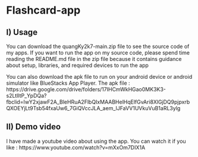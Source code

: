 # Flashcard-app

<h2>I) Usage</h2>
<p>You can download the quangKy2k7-main.zip file to see the source code of my apps. If you want to run the app on my source code, please spend time reading the README.md file in the zip file because it contains guidance about setup, libraries, and required devices to run the app</p>
<p>You can also download the apk file to run on your android device or android simulator like BlueStacks App Player. The apk file : https://drive.google.com/drive/folders/17IHCmWkHGao0MK3K3-s2LtIltP_YpDQa?fbclid=IwY2xjawF2A_BleHRuA2FlbQIxMAABHelHqElfGvAri8XlGjDQ9pjpxrbQXOEYjLt9Tsb54fxaUw6_7GiQVccJLA_aem_lJFaVV1UVkuVuB1aRL3ylg</p>
<h2>II) Demo video</h2>
<p> I have made a youtube video about using the app. You can watch it if you like : https://www.youtube.com/watch?v=mXxOm7DIX1A</p>
